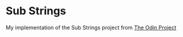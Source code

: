 # Sub Strings

My implementation of the Sub Strings project from [The Odin Project](https://www.theodinproject.com)
